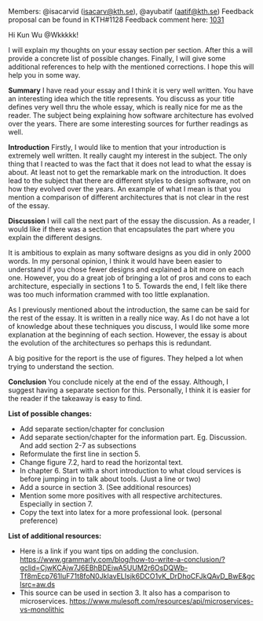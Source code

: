 Members: @isacarvid (isacarv@kth.se), @ayubatif (aatif@kth.se)
Feedback proposal can be found in KTH#1128
Feedback comment here: [1031](https://github.com/KTH/devops-course/pull/1379#issuecomment-827652214)

Hi Kun Wu @Wkkkkk!

I will explain my thoughts on your essay section per section. After this a will provide a concrete list of possible changes. Finally, I will give some additional references to help with the mentioned corrections. I hope this will help you in some way.

**Summary**
I have read your essay and I think it is very well written. You have an interesting idea which the title represents. You discuss as your title defines very well thru the whole essay, which is really nice for me as the reader. The subject being explaining how software architecture has evolved over the years. There are some interesting sources for further readings as well. 

**Introduction**
Firstly, I would like to mention that your introduction is extremely well written. It really caught my interest in the subject. The only thing that I reacted to was the fact that it does not lead to what the essay is about. At least not to get the remarkable mark on the introduction. It does lead to the subject that there are different styles to design software, not on how they evolved over the years. An example of what I mean is that you mention a comparison of different architectures that is not clear in the rest of the essay.

**Discussion** 
I will call the next part of the essay the discussion. As a reader, I would like if there was a section that encapsulates the part where you explain the different designs. 

It is ambitious to explain as many software designs as you did in only 2000 words. In my personal opinion, I think it would have been easier to understand if you chose fewer designs and explained a bit more on each one. However, you do a great job of bringing a lot of pros and cons to each architecture, especially in sections 1 to 5. Towards the end, I felt like there was too much information crammed with too little explanation. 

As I  previously mentioned about the introduction, the same can be said for the rest of the essay. It is written in a really nice way. As I do not have a lot of knowledge about these techniques you discuss, I would like some more explanation at the beginning of each section. However, the essay is about the evolution of the architectures so perhaps this is redundant. 

A big positive for the report is the use of figures. They helped a lot when trying to understand the section.

**Conclusion**
You conclude nicely at the end of the essay. Although, I suggest having a separate section for this. Personally, I think it is easier for the reader if the takeaway is easy to find. 

**List of possible changes:**
* Add separate section/chapter for conclusion
* Add separate section/chapter for the information part. Eg. Discussion. And add section 2-7 as subsections
* Reformulate the first line in section 5.
* Change figure 7.2, hard to read the horizontal text. 
* In chapter 6. Start with a short introduction to what cloud services is before jumping in to talk about tools. (Just a line or two)
* Add a source in section 3. (See additional resources)
* Mention some more positives with all respective architectures. Especially in section 7.
* Copy the text into latex for a more professional look. (personal preference)

**List of additional resources:**
* Here is a link if you want tips on adding the conclusion. https://www.grammarly.com/blog/how-to-write-a-conclusion/?gclid=CjwKCAjw7J6EBhBDEiwA5UUM2r6OsDQWb-Tf8mEcp761IuF71t8foN0JkIavELIsjk6DCO1vK_DrDhoCFJkQAvD_BwE&gclsrc=aw.ds
* This source can be used in section 3. It also has a comparison to microservices. https://www.mulesoft.com/resources/api/microservices-vs-monolithic
